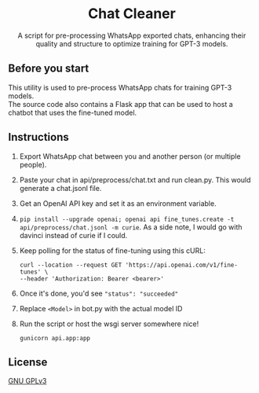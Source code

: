 <h1 align="center">Chat Cleaner</h1>

<p align="center">
  A script for pre-processing WhatsApp exported chats, enhancing their quality and structure to optimize training for GPT-3 models.
</p>

## Before you start

This utility is used to pre-process WhatsApp chats for training GPT-3 models.<br />
The source code also contains a Flask app that can be used to host a chatbot that uses the fine-tuned model.

## Instructions

1. Export WhatsApp chat between you and another person (or multiple people).
2. Paste your chat in api/preprocess/chat.txt and run clean.py. This would generate a chat.jsonl file. 
3. Get an OpenAI API key and set it as an environment variable.
4. `pip install --upgrade openai; openai api fine_tunes.create -t api/preprocess/chat.jsonl -m curie`. As a side note, I would go with davinci instead of curie if I could.
5. Keep polling for the status of fine-tuning using this cURL:
    ```
    curl --location --request GET 'https://api.openai.com/v1/fine-tunes' \
    --header 'Authorization: Bearer <bearer>'
    ```

6. Once it's done, you'd see `"status": "succeeded"`

7. Replace `<Model>` in bot.py with the actual model ID
8. Run the script or host the wsgi server somewhere nice!

    `gunicorn api.app:app`


## License

[GNU GPLv3](https://choosealicense.com/licenses/gpl-3.0/)
